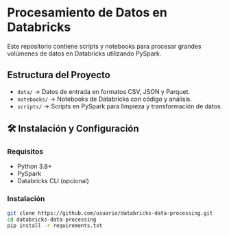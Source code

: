 # Procesamiento de Datos en Databricks 

Este repositorio contiene scripts y notebooks para procesar grandes volúmenes de datos en Databricks utilizando PySpark.

## Estructura del Proyecto
- `data/` → Datos de entrada en formatos CSV, JSON y Parquet.
- `notebooks/` → Notebooks de Databricks con código y análisis.
- `scripts/` → Scripts en PySpark para limpieza y transformación de datos.

## 🛠 Instalación y Configuración
### Requisitos
- Python 3.8+
- PySpark
- Databricks CLI (opcional)

### Instalación
```bash
git clone https://github.com/usuario/databricks-data-processing.git
cd databricks-data-processing
pip install -r requirements.txt
